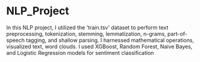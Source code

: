 # NLP_Project
In this NLP project, I utilized the 'train.tsv' dataset to perform text preprocessing, tokenization, stemming, lemmatization, n-grams, part-of-speech tagging, and shallow parsing. I harnessed mathematical operations, visualized text, word clouds. I used XGBoost, Random Forest, Naive Bayes, and Logistic Regression models for sentiment classification
